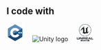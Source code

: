 <h2 align="left">I code with</h2>

<div align="left">
  <img src="https://github.com/github/explore/blob/main/topics/cpp/cpp.png" height="40" alt="C++ logo" />
  <img width="12" />
  <img src="https://cdn.jsdelivr.net/gh/devicons/devicon/icons/unity/unity-original.svg" height="40" alt="Unity logo" />
  <img width="12" />
  <img src="https://github.com/github/explore/raw/main/topics/unreal-engine/unreal-engine.png" height="40" alt="Unreal Engine logo" />
  <img width="12" />
  <img src="https://camo.githubusercontent.com/cf8ce03b1f86674dc94383197d84300f128723ed5aeb13a2ff67fa710b219dbc/68747470733a2f2f646576656c6f7065722e6665646f726170726f6a6563742e6f72672f737
